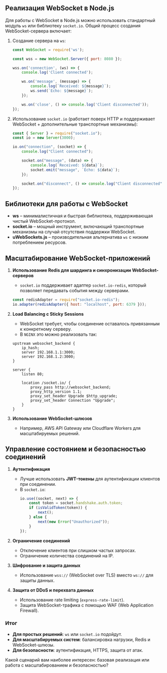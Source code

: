## Реализация WebSocket в Node.js

Для работы с WebSocket в Node.js можно использовать стандартный модуль `ws` или библиотеку `socket.io`. Общий процесс создания WebSocket-сервера включает:

1. Создание сервера на `ws`:
   ```javascript
   const WebSocket = require('ws');

   const wss = new WebSocket.Server({ port: 8080 });

   wss.on('connection', (ws) => {
       console.log('Client connected');

       ws.on('message', (message) => {
           console.log(`Received: ${message}`);
           ws.send(`Echo: ${message}`);
       });

       ws.on('close', () => console.log('Client disconnected'));
   });
   ```

2. Использование `socket.io` (работает поверх HTTP и поддерживает WebSocket + дополнительные транспортные механизмы):
   ```javascript
   const { Server } = require("socket.io");
   const io = new Server(3000);

   io.on("connection", (socket) => {
       console.log("Client connected");

       socket.on("message", (data) => {
           console.log(`Received: ${data}`);
           socket.emit("message", `Echo: ${data}`);
       });

       socket.on("disconnect", () => console.log("Client disconnected"));
   });
   ```

## Библиотеки для работы с WebSocket

- **ws** – минималистичная и быстрая библиотека, поддерживающая чистый WebSocket-протокол.
- **socket.io** – мощный инструмент, включающий транспортные механизмы на случай отсутствия поддержки WebSocket.
- **uWebSockets.js** – производительная альтернатива `ws` с низким потреблением ресурсов.

## Масштабирование WebSocket-приложений

1. **Использование Redis для шардинга и синхронизации WebSocket-серверов**  
   - `socket.io` поддерживает адаптер `socket.io-redis`, который позволяет передавать события между серверами.

   ```javascript
   const redisAdapter = require("socket.io-redis");
   io.adapter(redisAdapter({ host: "localhost", port: 6379 }));
   ```

2. **Load Balancing с Sticky Sessions**  
   - WebSocket требует, чтобы соединение оставалось привязанным к конкретному серверу.  
   - В `NGINX` это можно реализовать так:

   ```nginx
   upstream websocket_backend {
       ip_hash;
       server 192.168.1.1:3000;
       server 192.168.1.2:3000;
   }

   server {
       listen 80;

       location /socket.io/ {
           proxy_pass http://websocket_backend;
           proxy_http_version 1.1;
           proxy_set_header Upgrade $http_upgrade;
           proxy_set_header Connection "Upgrade";
       }
   }
   ```

3. **Использование WebSocket-шлюзов**  
   - Например, AWS API Gateway или Cloudflare Workers для масштабируемых решений.

## Управление состоянием и безопасностью соединений

1. **Аутентификация**
   - Лучше использовать **JWT-токены** для аутентификации клиентов при соединении.
   - В `socket.io`:
     ```javascript
     io.use((socket, next) => {
         const token = socket.handshake.auth.token;
         if (isValidToken(token)) {
             next();
         } else {
             next(new Error("Unauthorized"));
         }
     });
     ```

2. **Ограничение соединений**
   - Отключение клиентов при слишком частых запросах.
   - Ограничение количества соединений на IP.

3. **Шифрование и защита данных**
   - Использование `wss://` (WebSocket over TLS) вместо `ws://` для защиты данных.

4. **Защита от DDoS и перехвата данных**
   - Использование rate limiting (`express-rate-limit`).
   - Защита WebSocket-трафика с помощью WAF (Web Application Firewall).

### Итог

- **Для простых решений**: `ws` или `socket.io` подойдут.
- **Для масштабируемых систем**: балансировка нагрузки, Redis и WebSocket-шлюзы.
- **Для безопасности**: аутентификация, HTTPS, защита от атак.

Какой сценарий вам наиболее интересен: базовая реализация или работа с масштабированием и безопасностью?
